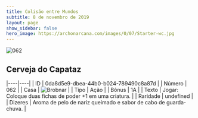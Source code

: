 ```yaml
---
title: Colisão entre Mundos
subtitle: 8 de novembro de 2019
layout: page
show_sidebar: false
hero_image: https://archonarcana.com/images/0/07/Starter-wc.jpg
---
```


![062](https://cdn.keyforgegame.com/media/card_front/pt/452_062_XQVR3288Q49C_pt.png)

## Cerveja do Capataz

|----|----|
| ID | 0da8d5e9-dbea-44b0-b024-789490c8a87d |
| Número | 062 |
| Casa | ![Brobnar](https://archonarcana.com/images/thumb/e/e0/Brobnar.png/22px-Brobnar.png "Brobnar") |
| Tipo | Ação |
| Bônus | 1A |
| Texto | Jogar: Coloque duas fichas de poder +1 em uma criatura. |
| Raridade | undefined |
| Dizeres | Aroma de pelo de nariz queimado  e sabor de cabo de guarda-chuva. |